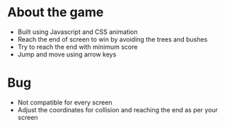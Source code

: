 # About the game

- Built using Javascript and CSS animation
- Reach the end of screen to win by avoiding the trees and bushes
- Try to reach the end with minimum score
- Jump and move using arrow keys

# Bug

- Not compatible for every screen
- Adjust the coordinates for collision and reaching the end as per your screen
